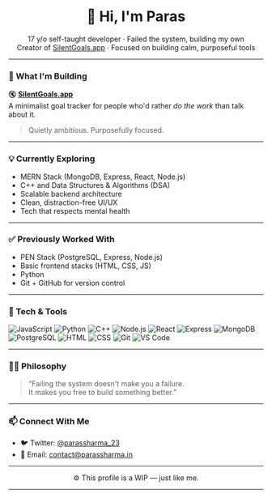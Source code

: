<h1 align="center">👋 Hi, I'm Paras</h1>
<p align="center">
  17 y/o self-taught developer · Failed the system, building my own<br>
  Creator of <a href="https://silentgoals.app" target="_blank">SilentGoals.app</a> · Focused on building calm, purposeful tools
</p>

---

### 🚀 What I'm Building

🔇 **[SilentGoals.app](https://silentgoals.app)**  
A minimalist goal tracker for people who'd rather *do the work* than talk about it.  
> Quietly ambitious. Purposefully focused.

---

### 💡 Currently Exploring

- MERN Stack (MongoDB, Express, React, Node.js)
- C++ and Data Structures & Algorithms (DSA)
- Scalable backend architecture
- Clean, distraction-free UI/UX
- Tech that respects mental health

---

### ✅ Previously Worked With

- PEN Stack (PostgreSQL, Express, Node.js)
- Basic frontend stacks (HTML, CSS, JS)
- Python
- Git + GitHub for version control

---

### 🧰 Tech & Tools

![JavaScript](https://img.shields.io/badge/JavaScript-F7DF1E?style=flat&logo=javascript&logoColor=black)
![Python](https://img.shields.io/badge/Python-3776AB?style=flat&logo=python&logoColor=white)
![C++](https://img.shields.io/badge/C++-00599C?style=flat&logo=cplusplus&logoColor=white)
![Node.js](https://img.shields.io/badge/Node.js-339933?style=flat&logo=nodedotjs&logoColor=white)
![React](https://img.shields.io/badge/React-61DAFB?style=flat&logo=react&logoColor=black)
![Express](https://img.shields.io/badge/Express.js-000000?style=flat&logo=express&logoColor=white)
![MongoDB](https://img.shields.io/badge/MongoDB-47A248?style=flat&logo=mongodb&logoColor=white)
![PostgreSQL](https://img.shields.io/badge/PostgreSQL-4169E1?style=flat&logo=postgresql&logoColor=white)
![HTML](https://img.shields.io/badge/HTML5-E34F26?style=flat&logo=html5&logoColor=white)
![CSS](https://img.shields.io/badge/CSS3-1572B6?style=flat&logo=css3&logoColor=white)
![Git](https://img.shields.io/badge/Git-F05032?style=flat&logo=git&logoColor=white)
![VS Code](https://img.shields.io/badge/VS%20Code-007ACC?style=flat&logo=visual-studio-code&logoColor=white)

---

### 🧘‍♂️ Philosophy

> “Failing the system doesn't make you a failure.  
> It makes you free to build something better.”

---

### 📫 Connect With Me

- 🐦 Twitter: [@parassharma_23](https://x.com/parassharma_23?s=21)  
- 📧 Email: [contact@parassharma.in](mailto:contact@parassharma.in)

---

<p align="center">
  ⚙️ This profile is a WIP — just like me.
</p>

---

<!---
ParasSharma2306/ParasSharma2306 is a ✨ special ✨ repository because its `README.md` (this file) appears on your GitHub profile.
You can click the Preview link to take a look at your changes.
--->
